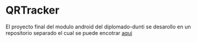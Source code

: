 # QRTracker

El proyecto final del modulo android del diplomado-dunti se desarollo en un repositorio separado el cual se puede encotrar [aqui](https://github.com/DaielChom/QRTracker)
